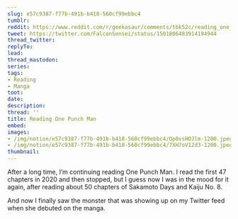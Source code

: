 ```yaml
---
slug: e57c9387-f77b-491b-b418-560cf99ebbc4
tumblr:
reddit: https://www.reddit.com/r/geekosaur/comments/tbk52c/reading_one_punch_man/
tweet: https://twitter.com/FalconSensei/status/1501806483914194944
thread_twitter:
replyTo:
lead:
thread_mastodon:
series:
tags:
- Reading
- Manga
toot:
date:
description:
thread: ''
title: Reading One Punch Man
embed:
images:
- /img/notion/e57c9387-f77b-491b-b418-560cf99ebbc4/Op0vsHOJlm-1200.jpeg
- /img/notion/e57c9387-f77b-491b-b418-560cf99ebbc4/7XH7oV12d3-1200.jpeg
thumbnail:
---
```


After a long time, I’m continuing reading One Punch Man. I read the first 47 chapters in 2020 and then stopped, but I guess now I was in the mood for it again, after reading about 50 chapters of Sakamoto Days and Kaiju No. 8.

And now I finally saw the monster that was showing up on my Twitter feed when she debuted on the manga.